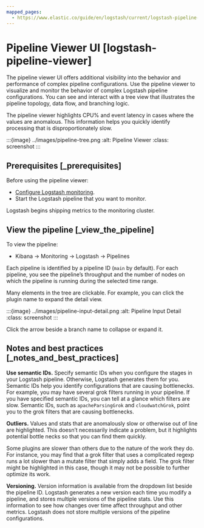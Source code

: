 ```yaml
---
mapped_pages:
  - https://www.elastic.co/guide/en/logstash/current/logstash-pipeline-viewer.html
---
```


# Pipeline Viewer UI [logstash-pipeline-viewer]

The pipeline viewer UI offers additional visibility into the behavior and performance of complex pipeline configurations. Use the pipeline viewer to visualize and monitor the behavior of complex Logstash pipeline configurations. You can see and interact with a tree view that illustrates the pipeline topology, data flow, and branching logic.

The pipeline viewer highlights CPU% and event latency in cases where the values are anomalous. This information helps you quickly identify processing that is disproportionately slow.

:::{image} ../images/pipeline-tree.png
:alt: Pipeline Viewer
:class: screenshot
:::


## Prerequisites [_prerequisites]

Before using the pipeline viewer:

* [Configure Logstash monitoring](monitoring-logstash.md).
* Start the Logstash pipeline that you want to monitor.

Logstash begins shipping metrics to the monitoring cluster.


## View the pipeline [_view_the_pipeline]

To view the pipeline:

* Kibana → Monitoring → Logstash → Pipelines

Each pipeline is identified by a pipeline ID (`main` by default). For each pipeline, you see the pipeline’s throughput and the number of nodes on which the pipeline is running during the selected time range.

Many elements in the tree are clickable. For example, you can click the plugin name to expand the detail view.

:::{image} ../images/pipeline-input-detail.png
:alt: Pipeline Input Detail
:class: screenshot
:::

Click the arrow beside a branch name to collapse or expand it.


## Notes and best practices [_notes_and_best_practices]

**Use semantic IDs.** Specify semantic IDs when you configure the stages in your Logstash pipeline. Otherwise, Logstash generates them for you. Semantic IDs help you identify configurations that are causing bottlenecks. For example, you may have several grok filters running in your pipeline. If you have specified semantic IDs, you can tell at a glance which filters are slow. Semantic IDs, such as `apacheParsingGrok` and `cloudwatchGrok`, point you to the grok filters that are causing bottlenecks.

**Outliers.** Values and stats that are anomalously slow or otherwise out of line are highlighted. This doesn’t necessarily indicate a problem, but it highlights potential bottle necks so that you can find them quickly.

Some plugins are slower than others due to the nature of the work they do. For instance, you may find that a grok filter that uses a complicated regexp runs a lot slower than a mutate filter that simply adds a field. The grok filter might be highlighted in this case, though it may not be possible to further optimize its work.

**Versioning.** Version information is available from the dropdown list beside the pipeline ID. Logstash generates a new version each time you modify a pipeline, and stores multiple versions of the pipeline stats. Use this information to see how changes over time affect throughput and other metrics. Logstash does not store multiple versions of the pipeline configurations.

